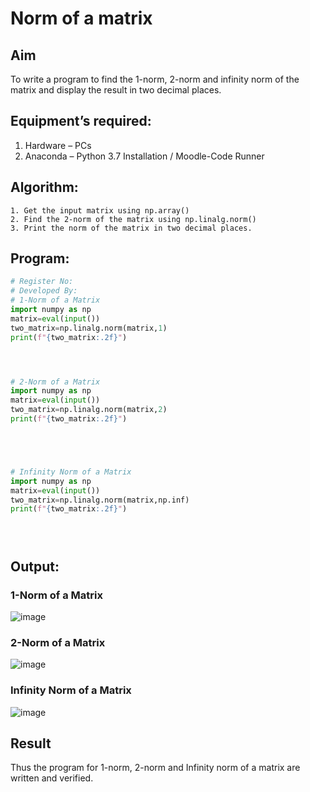 # Norm of a matrix
## Aim
To write a program to find the 1-norm, 2-norm and infinity norm of the matrix and display the result in two decimal places.
## Equipment’s required:
1.	Hardware – PCs
2.	Anaconda – Python 3.7 Installation / Moodle-Code Runner
## Algorithm:
	1. Get the input matrix using np.array()   
    2. Find the 2-norm of the matrix using np.linalg.norm()
	3. Print the norm of the matrix in two decimal places.
## Program:
```Python
# Register No:
# Developed By:
# 1-Norm of a Matrix
import numpy as np
matrix=eval(input())
two_matrix=np.linalg.norm(matrix,1)
print(f"{two_matrix:.2f}")




# 2-Norm of a Matrix
import numpy as np
matrix=eval(input())
two_matrix=np.linalg.norm(matrix,2)
print(f"{two_matrix:.2f}")





# Infinity Norm of a Matrix
import numpy as np
matrix=eval(input())
two_matrix=np.linalg.norm(matrix,np.inf)
print(f"{two_matrix:.2f}")





```
## Output:
### 1-Norm of a Matrix
![image](https://github.com/kishorenagarajan08/Norm-of-a-matrix/assets/155753188/27af5565-0fa1-4152-80f9-01b913678df8)

### 2-Norm of a Matrix
![image](https://github.com/kishorenagarajan08/Norm-of-a-matrix/assets/155753188/9ea770e3-ed16-4d84-b543-44cf2268988d)

### Infinity Norm of a Matrix

![image](https://github.com/kishorenagarajan08/Norm-of-a-matrix/assets/155753188/be2d7eba-62cd-481e-be3f-7269bf58b36a)

## Result
Thus the program for 1-norm, 2-norm and Infinity norm of a matrix are written and verified.
